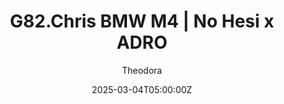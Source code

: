 ---
title: "G82.Chris BMW M4 | No Hesi x ADRO"
meta_title: ""
description: "BMW M4 G82 LCI by NOHESI.GG"
date: 2025-03-04T05:00:00Z
thumb: Rih77KP
mainimage: JNh636z
categories: ["Car"]
author: "Theodora"
tags: ["BMW", "Sportcar","Road", "NoHesi", "Germany"]
draft: false
link: https://modsfire.com/hI6O5E69E305P4O
zipsize: "135 MB"
manu: BMW
country: Germany
year: 2025
engine: 4.0l S59 flat-6
class: Sportcar
drivetrain: RWD
power: 896 hp
torque: 1034
speed: 300+
gb: 8-speed
accel: "3.2 second"
mass: 1500
creator: NoHesi
version: "1.5"
csp: "0.2.6"
carname: "BMW M4 G82"
folder: "nohesi_bmw_m4_g82_adro_chris"
livery: "1 color"
r2r: 0
host: ModsFire
---